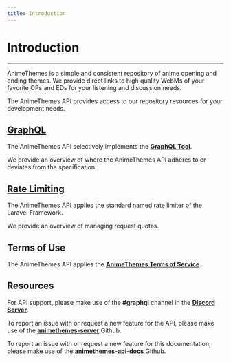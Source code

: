 ```yaml
---
title: Introduction
---
```


# Introduction

---

AnimeThemes is a simple and consistent repository of anime opening and ending themes. We provide direct links to high quality WebMs of your favorite OPs and EDs for your listening and discussion needs.

The AnimeThemes API provides access to our repository resources for your development needs.

## [GraphQL](/graphql/guide/getting-started/)

The AnimeThemes API selectively implements the [**GraphQL Tool**](https://graphql.org).

We provide an overview of where the AnimeThemes API adheres to or deviates from the specification.

## [Rate Limiting](/graphql/intro/ratelimiting/)

The AnimeThemes API applies the standard named rate limiter of the Laravel Framework.

We provide an overview of managing request quotas.

## Terms of Use

The AnimeThemes API applies the [**AnimeThemes Terms of Service**](https://animethemes.moe/about/terms-of-service).

## Resources

For API support, please make use of the **#graphql** channel in the [**Discord Server**](https://discordapp.com/invite/m9zbVyQ).

To report an issue with or request a new feature for the API, please make use of the [**animethemes-server**](https://github.com/AnimeThemes/animethemes-server) Github.

To report an issue with or request a new feature for this documentation, please make use of the [**animethemes-api-docs**](https://github.com/AnimeThemes/animethemes-api-docs) Github.